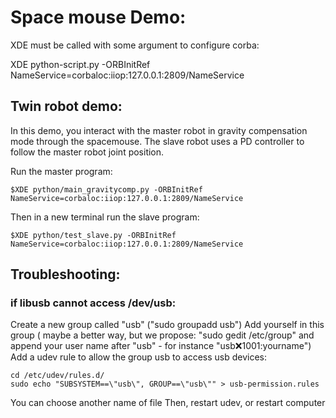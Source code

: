 Space mouse Demo:
=================

XDE must be called with some argument to configure corba:

XDE python-script.py -ORBInitRef NameService=corbaloc:iiop:127.0.0.1:2809/NameService

Twin robot demo:
----------------

In this demo, you interact with the master robot in gravity compensation mode through the spacemouse.
The slave robot uses a PD controller to follow the master robot joint position.

Run the master program:

`$XDE python/main_gravitycomp.py -ORBInitRef NameService=corbaloc:iiop:127.0.0.1:2809/NameService`

Then in a new terminal run the slave program:

`$XDE python/test_slave.py -ORBInitRef NameService=corbaloc:iiop:127.0.0.1:2809/NameService`

Troubleshooting:
----------------

### if libusb cannot access /dev/usb:

Create a new group called "usb" ("sudo groupadd usb")
Add yourself in this group ( maybe a better way, but we propose: "sudo gedit /etc/group" and append your user name after "usb" - for instance "usb:x:1001:yourname")
Add a udev rule to allow the group usb to access usb devices:

	cd /etc/udev/rules.d/
	sudo echo "SUBSYSTEM==\"usb\", GROUP==\"usb\"" > usb-permission.rules

You can choose another name of file
Then, restart udev, or restart computer

